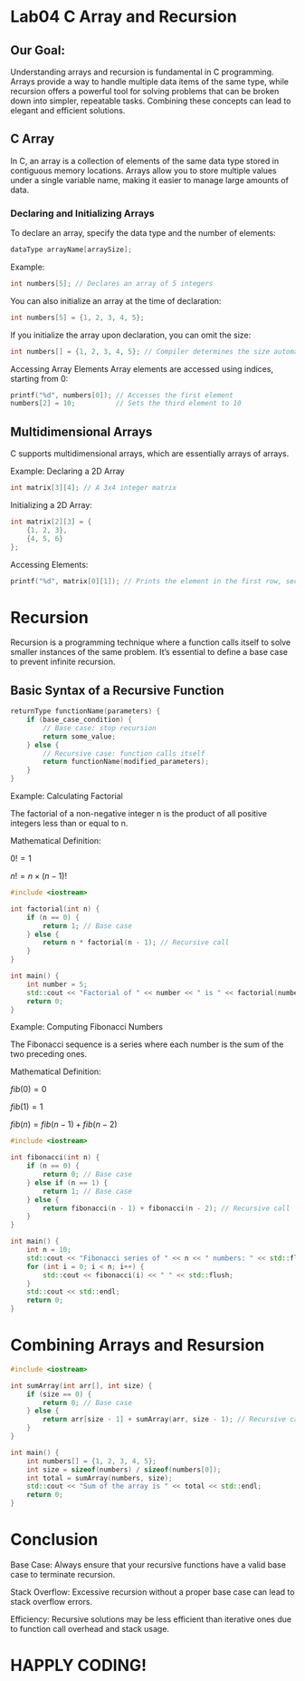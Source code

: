 # Lab04 C Array and Recursion

## Our Goal:

Understanding arrays and recursion is fundamental in C programming. Arrays provide a way to handle multiple data items of the same type, while recursion offers a powerful tool for solving problems that can be broken down into simpler, repeatable tasks. Combining these concepts can lead to elegant and efficient solutions.

<!-- C Array -->
##  C Array

In C, an array is a collection of elements of the same data type stored in contiguous memory locations. Arrays allow you to store multiple values under a single variable name, making it easier to manage large amounts of data.

###  Declaring and Initializing Arrays

To declare an array, specify the data type and the number of elements:
```c
dataType arrayName[arraySize];
```
Example:
```c
int numbers[5]; // Declares an array of 5 integers
```
You can also initialize an array at the time of declaration:

```c
int numbers[5] = {1, 2, 3, 4, 5};
```
If you initialize the array upon declaration, you can omit the size:

```c
int numbers[] = {1, 2, 3, 4, 5}; // Compiler determines the size automatically
```

Accessing Array Elements
Array elements are accessed using indices, starting from 0:
```c
printf("%d", numbers[0]); // Accesses the first element
numbers[2] = 10;          // Sets the third element to 10
```

##  Multidimensional Arrays

C supports multidimensional arrays, which are essentially arrays of arrays.

Example: Declaring a 2D Array

```c
int matrix[3][4]; // A 3x4 integer matrix
```

Initializing a 2D Array:
```c
int matrix[2][3] = {
    {1, 2, 3},
    {4, 5, 6}
};
```

Accessing Elements:
```c
printf("%d", matrix[0][1]); // Prints the element in the first row, second column
```
<!-- Recursion -->
#  Recursion
Recursion is a programming technique where a function calls itself to solve smaller instances of the same problem. It’s essential to define a base case to prevent infinite recursion.

##  Basic Syntax of a Recursive Function
```c++
returnType functionName(parameters) {
    if (base_case_condition) {
        // Base case: stop recursion
        return some_value;
    } else {
        // Recursive case: function calls itself
        return functionName(modified_parameters);
    }
}
```
Example: Calculating Factorial

The factorial of a non-negative integer n is the product of all positive integers less than or equal to n.

Mathematical Definition:

$0! = 1$


$n! = n \times (n-1)!$

```c++
#include <iostream>

int factorial(int n) {
    if (n == 0) {
        return 1; // Base case
    } else {
        return n * factorial(n - 1); // Recursive call
    }
}

int main() {
    int number = 5;
    std::cout << "Factorial of " << number << " is " << factorial(number) << std::endl;
    return 0;
}
```

Example: Computing Fibonacci Numbers

The Fibonacci sequence is a series where each number is the sum of the two preceding ones.

Mathematical Definition:

$fib(0) = 0$

$fib(1) = 1$

$fib(n) = fib(n - 1) + fib(n - 2)$

```c++
#include <iostream>

int fibonacci(int n) {
    if (n == 0) {
        return 0; // Base case
    } else if (n == 1) {
        return 1; // Base case
    } else {
        return fibonacci(n - 1) + fibonacci(n - 2); // Recursive call
    }
}

int main() {
    int n = 10;
    std::cout << "Fibonacci series of " << n << " numbers: " << std::flush;
    for (int i = 0; i < n; i++) {
        std::cout << fibonacci(i) << " " << std::flush;
    }
    std::cout << std::endl;
    return 0;
}
```

#  Combining Arrays and Resursion

```c++
#include <iostream>

int sumArray(int arr[], int size) {
    if (size == 0) {
        return 0; // Base case
    } else {
        return arr[size - 1] + sumArray(arr, size - 1); // Recursive call
    }
}

int main() {
    int numbers[] = {1, 2, 3, 4, 5};
    int size = sizeof(numbers) / sizeof(numbers[0]);
    int total = sumArray(numbers, size);
    std::cout << "Sum of the array is " << total << std::endl;
    return 0;
}
```

#  Conclusion

Base Case: Always ensure that your recursive functions have a valid base case to terminate recursion.

Stack Overflow: Excessive recursion without a proper base case can lead to stack overflow errors.

Efficiency: Recursive solutions may be less efficient than iterative ones due to function call overhead and stack usage.







# HAPPLY CODING!
